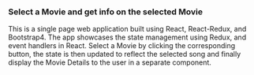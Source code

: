 ### Select a Movie and get info on the selected Movie
  <p>
    This is a single page web application built using React, React-Redux, and Bootstrap4. The app showcases the state management using Redux, and event handlers in React. Select a Movie by clicking the corresponding button, the state is then updated to reflect the selected song and finally display the Movie Details to the user in a separate component.
  </p>
